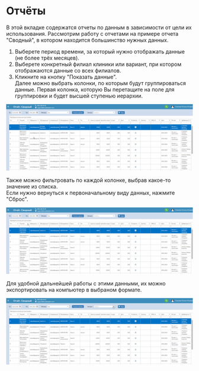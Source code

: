 # Отчёты

В этой вкладке содержатся отчеты по данным в зависимости от цели их использования. Рассмотрим работу с отчетами на примере отчета "Сводный", в котором находится большинство нужных данных.   
1. Выберете период времени, за который нужно отображать данные (не более трёх месяцев).
2. Выберете конкретный филиал клиники или вариант, при котором отображаются данные со всех филиалов.
3. Кликните на кнопку "Показать данные".   
Далее можно выбрать колонки, по которым будут группироваться данные. Первая колонка, которую Вы перетащите на поле для группировки и будет высшей ступенью иерархии.

![Image](Image/report.gif)

Также можно фильтровать по каждой колонке, выбрав какое-то значение из списка.   
Если нужно вернуться к первоначальному виду данных, нажмите "Сброс".   

![Image](Image/report2.gif)

Для удобной дальнейшей работы с этими данными, их можно экспортировать на компьютер в выбраном формате. 

![Image](Image/report3.gif)